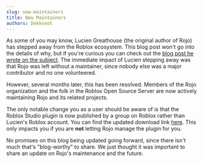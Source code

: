 ```yaml
---
slug: new-maintainers
title: New Maintainers
authors: Dekkonot
---
```


As some of you may know, Lucien Greathouse (the original author of Rojo) has stepped away from the Roblox ecosystem. This blog post won't go into the details of why, but if you're curious you can check out the [blog post he wrote on the subject][LPG Goodbye Blog]. The immediate impact of Lucien stepping away was that Rojo was left without a maintainer, since nobody else was a major contributor and no one volunteered.

However, several months later, this has been resolved. Members of the Rojo organization and the folk in the Roblox Open Source Server are now actively maintaining Rojo and its related projects.

The only notable change you as a user should be aware of is that the Roblox Studio plugin is now published by a group on Roblox rather than Lucien's Roblox account. You can find the updated download link [here][Download Rojo Plugin]. This only impacts you if you are **not** letting Rojo manage the plugin for you.

No promises on this blog being updated going forward, since there isn't much that's "blog-worthy" to share. We just thought it was important to share an update on Rojo's maintenance and the future.

[LPG Goodbye Blog]: https://lpg.space/post/2022-11-07-next-chapter
[Download Rojo Plugin]: https://www.roblox.com/library/13916111004/Rojo